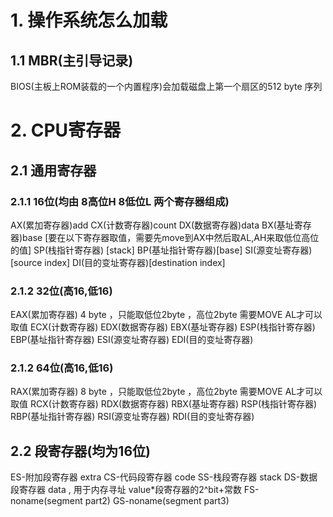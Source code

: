 # 1. 操作系统怎么加载
## 1.1 MBR(主引导记录)
 BIOS(主板上ROM装载的一个内置程序)会加载磁盘上第一个扇区的512 byte 序列


# 2. CPU寄存器
## 2.1 通用寄存器
### 2.1.1 16位(均由 8高位H 8低位L 两个寄存器组成)
AX(累加寄存器)add
CX(计数寄存器)count
DX(数据寄存器)data
BX(基址寄存器)base
[要在以下寄存器取值，需要先move到AX中然后取AL,AH来取低位高位的值]
SP(栈指针寄存器) [stack]
BP(基址指针寄存器)[base]
SI(源变址寄存器)[source index]
DI(目的变址寄存器)[destination index]

### 2.1.2 32位(高16,低16)
EAX(累加寄存器) 4 byte ，只能取低位2byte ，高位2byte 需要MOVE AL才可以取值
ECX(计数寄存器)
EDX(数据寄存器)
EBX(基址寄存器)
ESP(栈指针寄存器)
EBP(基址指针寄存器)
ESI(源变址寄存器)
EDI(目的变址寄存器)

### 2.1.2 64位(高16,低16)
RAX(累加寄存器) 8 byte ，只能取低位2byte ，高位2byte 需要MOVE AL才可以取值
RCX(计数寄存器)
RDX(数据寄存器)
RBX(基址寄存器)
RSP(栈指针寄存器)
RBP(基址指针寄存器)
RSI(源变址寄存器)
RDI(目的变址寄存器)
## 2.2 段寄存器(均为16位)
ES-附加段寄存器 extra
CS-代码段寄存器 code
SS-栈段寄存器 stack
DS-数据段寄存器 data , 用于内存寻址 value*段寄存器的2^bit+常数
FS-noname(segment part2)
GS-noname(segment part3)
